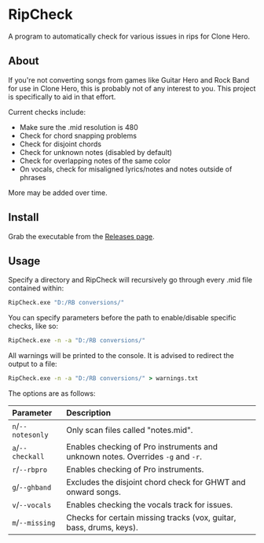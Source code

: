 # RipCheck

A program to automatically check for various issues in rips for Clone Hero.

## About

If you're not converting songs from games like Guitar Hero and Rock Band for use
in Clone Hero, this is probably not of any interest to you. This project is
specifically to aid in that effort.

Current checks include:

- Make sure the .mid resolution is 480
- Check for chord snapping problems
- Check for disjoint chords
- Check for unknown notes (disabled by default)
- Check for overlapping notes of the same color
- On vocals, check for misaligned lyrics/notes and notes outside of phrases

More may be added over time.

## Install

Grab the executable from the [Releases page](../../releases).

## Usage

Specify a directory and RipCheck will recursively go
through every .mid file contained within:

```bat
RipCheck.exe "D:/RB conversions/"
```

You can specify parameters before the path to enable/disable specific checks, like so:

```bat
RipCheck.exe -n -a "D:/RB conversions/"
```

All warnings will be printed to the console. It is advised to redirect the
output to a file:

```bat
RipCheck.exe -n -a "D:/RB conversions/" > warnings.txt
```

The options are as follows:

| Parameter         | Description                                                                     |
| :--------         | :----------                                                                     |
| `n`/`--notesonly` | Only scan files called "notes.mid".                                             |
| `a`/`--checkall`  | Enables checking of Pro instruments and unknown notes. Overrides `-g` and `-r`. |
| `r`/`--rbpro`     | Enables checking of Pro instruments.                                            |
| `g`/`--ghband`    | Excludes the disjoint chord check for GHWT and onward songs.                    |
| `v`/`--vocals`    | Enables checking the vocals track for issues.                                   |
| `m`/`--missing`   | Checks for certain missing tracks (vox, guitar, bass, drums, keys).             |
